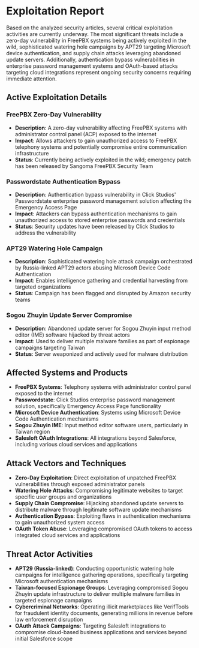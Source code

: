 # Exploitation Report

Based on the analyzed security articles, several critical exploitation activities are currently underway. The most significant threats include a zero-day vulnerability in FreePBX systems being actively exploited in the wild, sophisticated watering hole campaigns by APT29 targeting Microsoft device authentication, and supply chain attacks leveraging abandoned update servers. Additionally, authentication bypass vulnerabilities in enterprise password management systems and OAuth-based attacks targeting cloud integrations represent ongoing security concerns requiring immediate attention.

## Active Exploitation Details

### FreePBX Zero-Day Vulnerability
- **Description**: A zero-day vulnerability affecting FreePBX systems with administrator control panel (ACP) exposed to the internet
- **Impact**: Allows attackers to gain unauthorized access to FreePBX telephony systems and potentially compromise entire communication infrastructure
- **Status**: Currently being actively exploited in the wild; emergency patch has been released by Sangoma FreePBX Security Team

### Passwordstate Authentication Bypass
- **Description**: Authentication bypass vulnerability in Click Studios' Passwordstate enterprise password management solution affecting the Emergency Access Page
- **Impact**: Attackers can bypass authentication mechanisms to gain unauthorized access to stored enterprise passwords and credentials
- **Status**: Security updates have been released by Click Studios to address the vulnerability

### APT29 Watering Hole Campaign
- **Description**: Sophisticated watering hole attack campaign orchestrated by Russia-linked APT29 actors abusing Microsoft Device Code Authentication
- **Impact**: Enables intelligence gathering and credential harvesting from targeted organizations
- **Status**: Campaign has been flagged and disrupted by Amazon security teams

### Sogou Zhuyin Update Server Compromise
- **Description**: Abandoned update server for Sogou Zhuyin input method editor (IME) software hijacked by threat actors
- **Impact**: Used to deliver multiple malware families as part of espionage campaigns targeting Taiwan
- **Status**: Server weaponized and actively used for malware distribution

## Affected Systems and Products

- **FreePBX Systems**: Telephony systems with administrator control panel exposed to the internet
- **Passwordstate**: Click Studios enterprise password management solution, specifically Emergency Access Page functionality
- **Microsoft Device Authentication**: Systems using Microsoft Device Code Authentication mechanisms
- **Sogou Zhuyin IME**: Input method editor software users, particularly in Taiwan region
- **Salesloft OAuth Integrations**: All integrations beyond Salesforce, including various cloud services and applications

## Attack Vectors and Techniques

- **Zero-Day Exploitation**: Direct exploitation of unpatched FreePBX vulnerabilities through exposed administrator panels
- **Watering Hole Attacks**: Compromising legitimate websites to target specific user groups and organizations
- **Supply Chain Compromise**: Hijacking abandoned update servers to distribute malware through legitimate software update mechanisms
- **Authentication Bypass**: Exploiting flaws in authentication mechanisms to gain unauthorized system access
- **OAuth Token Abuse**: Leveraging compromised OAuth tokens to access integrated cloud services and applications

## Threat Actor Activities

- **APT29 (Russia-linked)**: Conducting opportunistic watering hole campaigns for intelligence gathering operations, specifically targeting Microsoft authentication mechanisms
- **Taiwan-focused Espionage Groups**: Leveraging compromised Sogou Zhuyin update infrastructure to deliver multiple malware families in targeted espionage campaigns
- **Cybercriminal Networks**: Operating illicit marketplaces like VerifTools for fraudulent identity documents, generating millions in revenue before law enforcement disruption
- **OAuth Attack Campaigns**: Targeting Salesloft integrations to compromise cloud-based business applications and services beyond initial Salesforce scope